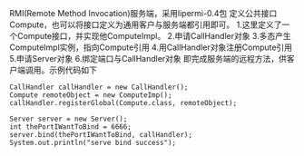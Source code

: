 RMI(Remote Method Invocation)服务端，采用lipermi-0.4包
定义公共接口Compute，也可以将接口定义为通用客户与服务端都引用即可。
1.这里定义了一个Compute接口，并实现他ComputeImpl。
2.申请CallHandler对象
3.多态产生ComputeImpl实例，指向Compute引用
4.用CallHandler对象注册Compute引用
5.申请Server对象
6.绑定端口与CallHandler对象
即完成服务端的远程方法，供客户端调用。示例代码如下

    CallHandler callHandler = new CallHandler();
    Compute remoteObject = new ComputeImp();
    callHandler.registerGlobal(Compute.class, remoteObject);

    Server server = new Server();
    int thePortIWantToBind = 6666;
    server.bind(thePortIWantToBind, callHandler);
    System.out.println("serve bind success");

